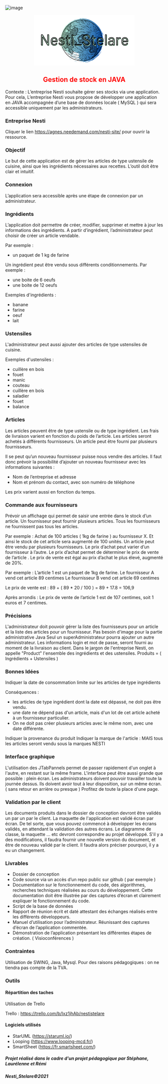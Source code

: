 ![image](https://user-images.githubusercontent.com/72068188/122667514-7f4c7380-d1b3-11eb-9845-8640a75c41b7.png)

<p align="center">
  <img src="https://github.com/lauree-p/Nesti_Stelare/blob/main/img/Nesti_Stelare-logo.png">
</p>

<h2 align="center" style="color: red">Gestion de stock en JAVA</h2>

Contexte :
L’entreprise Nesti souhaite gérer ses stocks via une application. 
Pour cela, L’entreprise Nesti vous propose de développer une application en JAVA accompagnée d’une base de données locale ( MySQL ) qui sera accessible uniquement par les administrateurs.

### Entreprise Nesti
Cliquer le lien https://agnes.needemand.com/nesti-site/ pour ouvrir la ressource.

### Objectif
Le but de cette application est de gérer les articles de type ustensile de cuisine, ainsi que les ingrédients nécessaires aux recettes.
L’outil doit être clair et intuitif.

### Connexion
L’application sera accessible après une étape de connexion par un administrateur.

### Ingrédients
L’application doit permettre de créer, modifier, supprimer et mettre à jour les informations des ingrédients.
A partir d’ingrédient, l’administrateur peut choisir de créer un article vendable.

Par exemple :
- un paquet de 1 kg de farine

Un ingrédient peut être vendu sous différents conditionnements.
Par exemple :
- une boite de 6 oeufs
- une boite de 12 oeufs

Exemples d'ingrédients :
- banane
- farine
- oeuf
- lait

### Ustensiles
L'administrateur peut aussi ajouter des articles de type ustensiles de cuisine.

Exemples d'ustensiles :
- cuillère en bois
- fouet
- manic
- couteau
- cuillère en bois
- saladier
- fouet
- balance

### Articles
Les articles peuvent être de type ustensile ou de type ingrédient. Les frais de livraison varient en fonction du poids de l’article. Les articles seront achetés à différents fournisseurs.
Un article peut être fourni par plusieurs fournisseurs.

Il se peut qu’un nouveau fournisseur puisse nous vendre des articles. Il faut donc prévoir la possibilité d’ajouter un nouveau fournisseur avec les informations suivantes :
- Nom de l’entreprise et adresse
- Nom et prénom du contact, avec son numéro de téléphone

Les prix varient aussi en fonction du temps.

### Commande aux fournisseurs
Prévoir un affichage qui permet de saisir une entrée dans le stock d’un article.
Un fournisseur peut fournir plusieurs articles. Tous les fournisseurs ne fournissent pas tous les articles.

Par exemple :
Achat de 100 articles ( 1kg de farine ) au fournisseur X.
Et ainsi le stock de cet article sera augmenté de 100 unités.
Un article peut être vendu par plusieurs fournisseurs. Le prix d’achat peut varier d’un fournisseur à l’autre.
Le prix d’achat permet de déterminer le prix de vente de l’article .
Le prix de vente est égal au prix d’achat le plus élevé, augmenté de 20%.

Par exemple :
L’article 1 est un paquet de 1kg de farine.
Le fournisseur A vend cet article 89 centimes
Le fournisseur B vend cet article 69 centimes

Le prix de vente est :
89 + ( 89 * 20 / 100 ) = 89 + 17.8 = 106,9

Après arrondis :
Le prix de vente de l’article 1 est de 107 centimes, soit 1 euros et 7 centimes.

### Précisions
L'administrateur doit pouvoir gérer la liste des fournisseurs pour un article et la liste des articles pour un fournisseur.
Pas besoin d'image pour la partie administrative Java
Seul un superAdministrateur pourra ajouter un autre administrateur. Les informations login et mot de passe, seront fourni au moment de la livraison au client.
Dans le jargon de l'entreprise Nesti, on appelle "Product" l'ensemble des ingrédients et des ustensiles. Produits = ( Ingrédients + Ustensiles )

### Bonnes Idées
Indiquer la date de consommation limite sur les articles de type ingrédients

Conséquences :
- les articles de type ingrédient dont la date est dépassé, ne doit pas être vendu.
- une date ne dépend pas d'un article, mais d'un lot de cet article acheté à un fournisseur particulier.
- On ne doit pas créer plusieurs articles avec le même nom, avec une date différente.

Indiquer la provenance du produit
Indiquer la marque de l'article : MAIS tous les articles seront vendu sous la marques NESTI

### Interface graphique
L'utilisation des JTabPannels permet de passer rapidement d'un onglet à l'autre, en restant sur la même frame.
L'interface peut être aussi grande que possible : plein écran. Les administrateurs doivent pouvoir travailler toute la journée dessus. Ils doivent avoir tout à leur disposition, sur un même écran. ( sans retour en arrière ou presque ) Profitez de toute la place d'une page.

### Validation par le client
Les documents produits dans le dossier de conception devront être validés un par un par le client.
La maquette de l'application est validé écran par écran. De tel sorte, que vous pouvez commencé à développer les écrans validés, en attendant la validation des autres écrans.
Le diagramme de classe, la maquette ... etc devront correspondre au projet développé.
S'il y a des modifications, il faudra fournir une nouvelle version du document, et être de nouveau validé par le client. Il faudra alors préciser pourquoi, il y a eu un changement.

### Livrables
- Dossier de conception
- Code source via un accès d’un repo public sur github ( par exemple )
- Documentation sur le fonctionnement du code, des algorithmes, recherches techniques réalisées au cours du développement.
Cette documentation doit être illustrée par des captures d’écran et clairement expliquer le fonctionnement du code.
- Script de la base de données
- Rapport de réunion écrit et daté attestant des échanges réalisés entre les différents développeurs.
- Manuel d’utilisation pour l’administrateur. Réunissant des captures d’écran de l’application commentée.
- Démonstration de l’application présentant les différentes étapes de création. ( Visioconférences )

### Contraintes
Utilisation de SWING, Java, Mysql.
Pour des raisons pédagogiques : on ne tiendra pas compte de la TVA.

### Outils

#### Répartition des taches

Utilisation de Trello

Trello : https://trello.com/b/Ixz1jhAb/nestistelare

#### Logiciels utilisés

- StarUML (https://staruml.io/)
- Looping (https://www.looping-mcd.fr/)
- SmartSheet (https://fr.smartsheet.com/)

##### Projet réalisé dans le cadre d'un projet pédagogique par Stéphane, Laurélenne et Rémi

##### Nesti_Stelare©2021 
